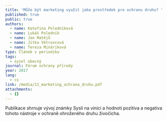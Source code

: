 ```yaml
---
title: 'Může být marketing využit jako prostředek pro ochranu druhu? '
published: true
public: true
authors:
  - name: Kateřina Poledníková
  - name: Lukáš Poledník
  - name: Jan Matějů
  - name: Jitka Větrovcová
  - name: Tereza Mináriková
type: Článek v periodiku
tags:
  - sysel obecný
journal: Fórum ochrany přírody
year: 2017
lang:
  - cs
link: /media/11_marketing_ochrana_druhu.pdf
attachments:
  - {}
---
```

Publikace shrnuje vývoj známky Sysli na vinici a hodnotí pozitiva a negativa tohoto nástroje v ochraně ohroženého druhu živočicha.
